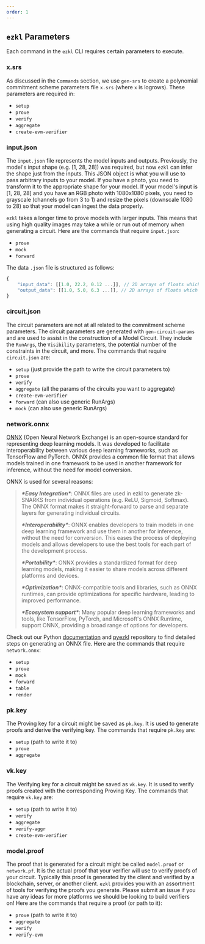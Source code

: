 ```yaml
---
order: 1
---
```


## `ezkl` Parameters

Each command in the `ezkl` CLI requires certain parameters to execute. 

### x.srs

As discussed in the `Commands` section, we use `gen-srs` to create a polynomial commitment scheme parameters file `x.srs` (where `x` is logrows). These parameters are required in:

- `setup`
- `prove`
- `verify`
- `aggregate`
- `create-evm-verifier`

### input.json

The `input.json` file represents the model inputs and outputs. Previously, the model's input shape (e.g. [1, 28, 28]) was required, but now `ezkl` can infer the shape just from the inputs. This JSON object is what you will use to pass arbitrary inputs to your model. If you have a photo, you need to transform it to the appropriate shape for your model. If your model's input is [1, 28, 28] and you have an RGB photo with 1080x1080 pixels, you need to grayscale (channels go from 3 to 1) and resize the pixels (downscale 1080 to 28) so that your model can ingest the data properly.

`ezkl` takes a longer time to prove models with larger inputs. This means that using high quality images may take a while or run out of memory when generating a circuit. Here are the commands that require `input.json`:

- `prove`
- `mock`
- `forward`

The data `.json` file is structured as follows:

```javascript
{
    "input_data": [[1.0, 22.2, 0.12 ...]], // 2D arrays of floats which represents the (private) inputs we run the proof on
    "output_data": [[1.0, 5.0, 6.3 ...]], // 2D arrays of floats which represents the model outputs we want to constrain against (if any)
}
```

### circuit.json

The circuit parameters are not at all related to the commitment scheme parameters. The circuit parameters are generated with `gen-circuit-params` and are used to assist in the construction of a Model Circuit. They include the `RunArgs`, the `Visibility` parameters, the potential number of the constraints in the circuit, and more. The commands that require `circuit.json` are:

- `setup` (just provide the path to write the circuit parameters to)
- `prove`
- `verify`
- `aggregate` (all the params of the circuits you want to aggregate)
- `create-evm-verifier`
- `forward` (can also use generic RunArgs)
- `mock` (can also use generic RunArgs)

### network.onnx

[ONNX](https://onnx.ai/) (Open Neural Network Exchange) is an open-source standard for representing deep learning models. It was developed to facilitate interoperability between various deep learning frameworks, such as TensorFlow and PyTorch. ONNX provides a common file format that allows models trained in one framework to be used in another framework for inference, without the need for model conversion.

ONNX is used for several reasons:

> ***\*Easy Integration\****: ONNX files are used in ezkl to generate zk-SNARKS from individual operations (e.g. ReLU, Sigmoid, Softmax). The ONNX format makes it straight-forward to parse and separate layers for generating individual circuits. 
>
> ***\*Interoperability\****: ONNX enables developers to train models in one deep learning framework and use them in another for inference, without the need for conversion. This eases the process of deploying models and allows developers to use the best tools for each part of the development process.
>
> ***\*Portability\****: ONNX provides a standardized format for deep learning models, making it easier to share models across different platforms and devices.
>
> ***\*Optimization\****: ONNX-compatible tools and libraries, such as ONNX runtimes, can provide optimizations for specific hardware, leading to improved performance.
>
> ***\*Ecosystem support\****: Many popular deep learning frameworks and tools, like TensorFlow, PyTorch, and Microsoft's ONNX Runtime, support ONNX, providing a broad range of options for developers.

Check out our Python [documentation](https://docs.ezkl.xyz/python_bindings/) and [pyezkl](https://github.com/zkonduit/pyezkl) repository to find detailed steps on generating an ONNX file. Here are the commands that require `network.onnx`:

- `setup`
- `prove`
- `mock`
- `forward`
- `table`
- `render`


### pk.key

The Proving key for a circuit might be saved as `pk.key`. It is used to generate proofs and derive the verifying key. The commands that require `pk.key` are:

- `setup` (path to write it to)
- `prove`
- `aggregate`

### vk.key

The Verifying key for a circuit might be saved as `vk.key`. It is used to verify proofs created with the corresponding Proving Key. The commands that require `vk.key` are:

- `setup` (path to write it to)
- `verify`
- `aggregate` 
- `verify-aggr`
- `create-evm-verifier`

### model.proof

The proof that is generated for a circuit might be called `model.proof` or `network.pf`. It is the actual proof that your verifier will use to verify proofs of your circuit. Typically this proof is generated by the client and verified by a blockchain, server, or another client. `ezkl` provides you with an assortment of tools for verifying the proofs you generate. Please submit an issue if you have any ideas for more platforms we should be looking to build verifiers on! Here are the commands that require a proof (or path to it):

- `prove` (path to write it to)
- `aggregate`
- `verify`
- `verify-evm`

